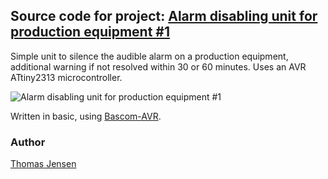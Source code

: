 ## Source code for project: [Alarm disabling unit for production equipment #1](https://uctrl.io/p/66)

Simple unit to silence the audible alarm on a production equipment, additional warning if not resolved within 30 or 60 minutes. Uses an AVR ATtiny2313 microcontroller.

![Alarm disabling unit for production equipment #1](http://i.imgur.com/QTGLzKMl.jpg)

Written in basic, using [Bascom-AVR](http://www.mcselec.com/).

### Author
[Thomas Jensen](https://uctrl.io/@hebron)
